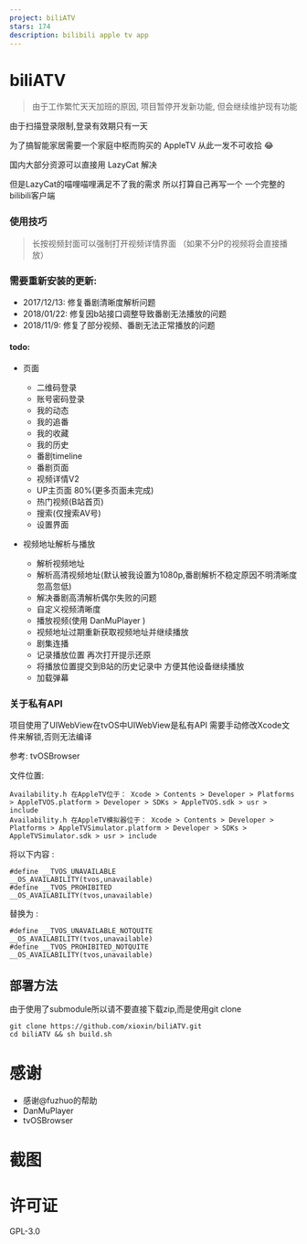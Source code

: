```yaml
---
project: biliATV
stars: 174
description: bilibili apple tv app
---
```


biliATV
=======

> 由于工作繁忙天天加班的原因, 项目暂停开发新功能, 但会继续维护现有功能

由于扫描登录限制,登录有效期只有一天

为了搞智能家居需要一个家庭中枢而购买的 AppleTV 从此一发不可收拾 😂

国内大部分资源可以直接用 LazyCat 解决

但是LazyCat的喵哩喵哩满足不了我的需求 所以打算自己再写一个 一个完整的bilibili客户端

### 使用技巧

> 长按视频封面可以强制打开视频详情界面 （如果不分P的视频将会直接播放）

### 需要重新安装的更新:

-   2017/12/13: 修复番剧清晰度解析问题
-   2018/01/22: 修复因b站接口调整导致番剧无法播放的问题
-   2018/11/9: 修复了部分视频、番剧无法正常播放的问题

#### todo:

-   页面
    
    -   二维码登录
    -   账号密码登录
    -   我的动态
    -   我的追番
    -   我的收藏
    -   我的历史
    -   番剧timeline
    -   番剧页面
    -   视频详情V2
    -   UP主页面 80%(更多页面未完成)
    -   热门视频(B站首页)
    -   搜索(仅搜索AV号)
    -   设置界面
-   视频地址解析与播放
    
    -   解析视频地址
    -   解析高清视频地址(默认被我设置为1080p,番剧解析不稳定原因不明清晰度忽高忽低)
    -   解决番剧高清解析偶尔失败的问题
    -   自定义视频清晰度
    -   播放视频(使用 DanMuPlayer )
    -   视频地址过期重新获取视频地址并继续播放
    -   剧集连播
    -   记录播放位置 再次打开提示还原
    -   将播放位置提交到B站的历史记录中 方便其他设备继续播放
    -   加载弹幕

### 关于私有API

项目使用了UIWebView在tvOS中UIWebView是私有API 需要手动修改Xcode文件来解锁,否则无法编译

参考: tvOSBrowser

文件位置:

```
Availability.h 在AppleTV位于： Xcode > Contents > Developer > Platforms > AppleTVOS.platform > Developer > SDKs > AppleTVOS.sdk > usr > include
Availability.h 在AppleTV模拟器位于： Xcode > Contents > Developer > Platforms > AppleTVSimulator.platform > Developer > SDKs > AppleTVSimulator.sdk > usr > include
```

将以下内容 :

```
#define __TVOS_UNAVAILABLE                    __OS_AVAILABILITY(tvos,unavailable)
#define __TVOS_PROHIBITED                     __OS_AVAILABILITY(tvos,unavailable)
```

替换为 :

```
#define __TVOS_UNAVAILABLE_NOTQUITE                    __OS_AVAILABILITY(tvos,unavailable)
#define __TVOS_PROHIBITED_NOTQUITE                     __OS_AVAILABILITY(tvos,unavailable)
```

部署方法
----

由于使用了submodule所以请不要直接下载zip,而是使用git clone

```
git clone https://github.com/xioxin/biliATV.git
cd biliATV && sh build.sh
```

感谢
==

-   感谢@fuzhuo的帮助
-   DanMuPlayer
-   tvOSBrowser

截图
==

许可证
===

GPL-3.0
